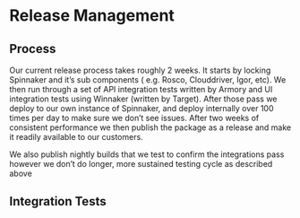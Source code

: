 
# Release Management

## Process
Our current release process takes roughly 2 weeks.  It starts by locking Spinnaker and it’s sub components ( e.g. Rosco, Clouddriver, Igor, etc).  We then run through a set of API integration tests written by Armory and UI integration tests using Winnaker (written by Target).  After those pass we deploy to our own instance of Spinnaker, and deploy internally over 100 times per day to make sure we don’t see issues.  After two weeks of consistent performance we then publish the package as a release and make it readily available to our customers.

We also publish nightly builds that we test to confirm the integrations pass however we don’t do longer, more sustained testing cycle as described above

## Integration Tests
